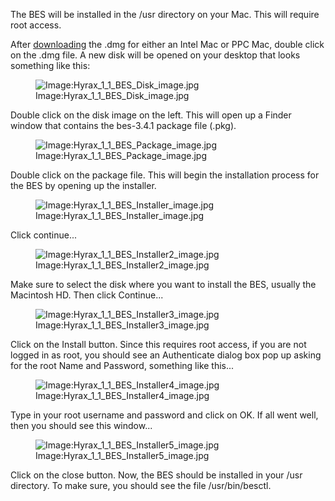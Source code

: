 The BES will be installed in the /usr directory on your Mac. This will
require root access.

After [downloading](http://www.opendap.org/download/BES.html) the .dmg
for either an Intel Mac or PPC Mac, double click on the .dmg file. A new
disk will be opened on your desktop that looks something like this:

<figure>
<img src="Hyrax_1_1_BES_Disk_image.jpg"
title="Image:Hyrax_1_1_BES_Disk_image.jpg" />
<figcaption>Image:Hyrax_1_1_BES_Disk_image.jpg</figcaption>
</figure>

Double click on the disk image on the left. This will open up a Finder
window that contains the bes-3.4.1 package file (.pkg).

<figure>
<img src="Hyrax_1_1_BES_Package_image.jpg"
title="Image:Hyrax_1_1_BES_Package_image.jpg" />
<figcaption>Image:Hyrax_1_1_BES_Package_image.jpg</figcaption>
</figure>

Double click on the package file. This will begin the installation
process for the BES by opening up the installer.

<figure>
<img src="Hyrax_1_1_BES_Installer_image.jpg"
title="Image:Hyrax_1_1_BES_Installer_image.jpg" />
<figcaption>Image:Hyrax_1_1_BES_Installer_image.jpg</figcaption>
</figure>

Click continue...

<figure>
<img src="Hyrax_1_1_BES_Installer2_image.jpg"
title="Image:Hyrax_1_1_BES_Installer2_image.jpg" />
<figcaption>Image:Hyrax_1_1_BES_Installer2_image.jpg</figcaption>
</figure>

Make sure to select the disk where you want to install the BES, usually
the Macintosh HD. Then click Continue...

<figure>
<img src="Hyrax_1_1_BES_Installer3_image.jpg"
title="Image:Hyrax_1_1_BES_Installer3_image.jpg" />
<figcaption>Image:Hyrax_1_1_BES_Installer3_image.jpg</figcaption>
</figure>

Click on the Install button. Since this requires root access, if you are
not logged in as root, you should see an Authenticate dialog box pop up
asking for the root Name and Password, something like this...

<figure>
<img src="Hyrax_1_1_BES_Installer4_image.jpg"
title="Image:Hyrax_1_1_BES_Installer4_image.jpg" />
<figcaption>Image:Hyrax_1_1_BES_Installer4_image.jpg</figcaption>
</figure>

Type in your root username and password and click on OK. If all went
well, then you should see this window...

<figure>
<img src="Hyrax_1_1_BES_Installer5_image.jpg"
title="Image:Hyrax_1_1_BES_Installer5_image.jpg" />
<figcaption>Image:Hyrax_1_1_BES_Installer5_image.jpg</figcaption>
</figure>

Click on the close button. Now, the BES should be installed in your /usr
directory. To make sure, you should see the file /usr/bin/besctl.